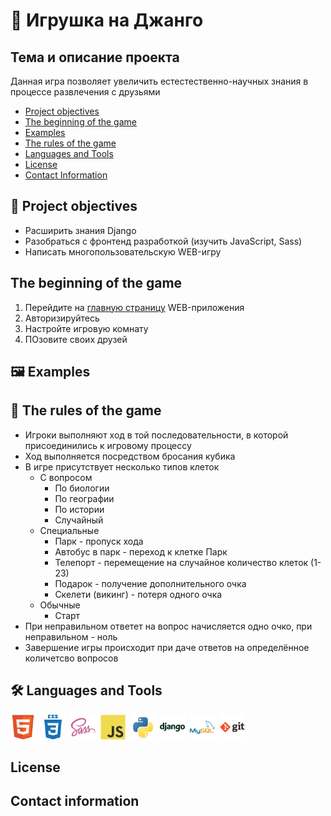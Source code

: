 # :game_die: Игрушка на Джанго

## Тема и описание проекта

Данная игра позволяет увеличить естестественно-научных знания в процессе развлечения с друзьями

- [Project objectives](#🎯-project-objectives)
- [The beginning of the game](#the-beginning-of-the-game)
- [Examples](#examples)
- [The rules of the game](#the-rules-of-the-game)
- [Languages and Tools](#languages-and-tools)
- [License](#license)
- [Contact Information](#contact-information)

## 🎯 Project objectives
- Расширить знания Django
- Разобраться с фронтенд разработкой (изучить JavaScript, Sass)
- Написать многопользовательскую WEB-игру


## The beginning of the game
1. Перейдите на [главную страницу](https://cq81991.tw1.ru) WEB-приложения
2. Авторизируйтесь
3. Настройте игровую комнату
4. ПОзовите своих друзей

## 🖼️ Examples

## 📜 The rules of the game
- Игроки выполняют ход в той последовательности, в которой присоединились к игровому процессу
- Ход выполняется посредством бросания кубика
- В игре присутствует несколько типов клеток
  - С вопросом
    - По биологии
    - По географии
    - По истории
    - Случайный
  - Специальные
    - Парк - пропуск хода
    - Автобус в парк - переход к клетке Парк
    - Телепорт - перемещение на случайное количество клеток (1-23)
    - Подарок - получение дополнительного очка
    - Скелети (викинг) - потеря одного очка
  - Обычные
    - Старт
- При неправильном ответет на вопрос начисляется одно очко, при неправильном - ноль
- Завершение игры происходит при даче ответов на определённое количетсво вопросов


## 🛠️ Languages and Tools
<div>
  <img src="https://github.com/devicons/devicon/blob/master/icons/html5/html5-original.svg" title="HTML5" alt="HTML" width="40" height="40"/>&nbsp;
  <img src="https://github.com/devicons/devicon/blob/master/icons/css3/css3-plain-wordmark.svg"  title="CSS3" alt="CSS" width="40" height="40"/>&nbsp;
  <img src="https://github.com/devicons/devicon/blob/master/icons/sass/sass-original.svg" title="SASS" alt="SASS" width="40" height="40"/>&nbsp;
  <img src="https://github.com/devicons/devicon/blob/master/icons/javascript/javascript-original.svg" title="JavaScript" alt="JavaScript" width="40" height="40"/>&nbsp;
    <img src="https://github.com/devicons/devicon/blob/master/icons/python/python-original.svg" title="Python"  alt="Python" width="40" height="40"/>&nbsp;
  <img src="https://github.com/devicons/devicon/blob/master/icons/django/django-plain-wordmark.svg" title="Django"  alt="Django" width="40" height="40"/>&nbsp;
  <img src="https://github.com/devicons/devicon/blob/master/icons/mysql/mysql-original-wordmark.svg" title="MySQL"  alt="MySQL" width="40" height="40"/>&nbsp;

  <img src="https://github.com/devicons/devicon/blob/master/icons/git/git-original-wordmark.svg" title="Git" alt="Git" width="40" height="40"/>
</div>

## License

## Contact information
